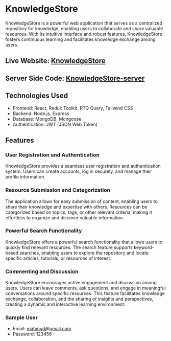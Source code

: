 # KnowledgeStore

KnowledgeStore is a powerful web application that serves as a centralized repository for knowledge, enabling users to collaborate and share valuable resources. With its intuitive interface and robust features, KnowledgeStore fosters continuous learning and facilitates knowledge exchange among users.

## Live Website: <a href="https://knowledge-store-0.web.app/">KnowledgeStore</a>

## Server Side Code: <a href="https://github.com/mahmud035/KnowledgeStore-server">KnowledgeStore-server</a>

## Technologies Used

- Frontend: React, Redux Toolkit, RTQ Query, Tailwind CSS
- Backend: Node.js, Express
- Database: MongoDB, Mongoose
- Authentication: JWT (JSON Web Token)

## Features

### User Registration and Authentication

KnowledgeStore provides a seamless user registration and authentication system. Users can create accounts, log in securely, and manage their profile information.

### Resource Submission and Categorization

The application allows for easy submission of content, enabling users to share their knowledge and expertise with others. Resources can be categorized based on topics, tags, or other relevant criteria, making it effortless to organize and discover valuable information.

### Powerful Search Functionality

KnowledgeStore offers a powerful search functionality that allows users to quickly find relevant resources. The search feature supports keyword-based searches, enabling users to explore the repository and locate specific articles, tutorials, or resources of interest.

### Commenting and Discussion

KnowledgeStore encourages active engagement and discussion among users. Users can leave comments, ask questions, and engage in meaningful conversations around specific resources. This feature facilitates knowledge exchange, collaboration, and the sharing of insights and perspectives, creating a dynamic and interactive learning environment.

### Sample User

- Email: mahmud@gmail.com
- Password: 123456
